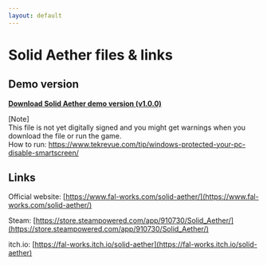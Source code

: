 ```yaml
---
layout: default
---
```


# Solid Aether files & links

## Demo version

**[Download Solid Aether demo version (v1.0.0)](./solid_aether_demo.zip)**

\[Note\]  
This file is not yet digitally signed and you might get warnings when you download the file or run the game.  
How to run: [https://www.tekrevue.com/tip/windows-protected-your-pc-disable-smartscreen/
](https://www.tekrevue.com/tip/windows-protected-your-pc-disable-smartscreen/)


## Links

Official website: [https://www.fal-works.com/solid-aether/](https://www.fal-works.com/solid-aether/)

Steam: [https://store.steampowered.com/app/910730/Solid_Aether/](https://store.steampowered.com/app/910730/Solid_Aether/)

itch.io: [https://fal-works.itch.io/solid-aether](https://fal-works.itch.io/solid-aether)
